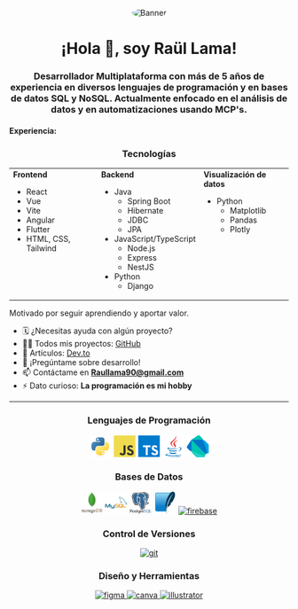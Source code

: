 <p align="center">
  <img src="https://raullam.github.io/miWeb/assets/images/heri.jpg" alt="Banner" width="200" style="border-radius: 50%;"/>
</p>

<h1 align="center">¡Hola 👋, soy Raül Lama!</h1>
<h3 align="center">Desarrollador Multiplataforma con más de 5 años de experiencia en diversos lenguajes de programación y en bases de datos SQL y NoSQL. Actualmente enfocado en el análisis de datos y en automatizaciones usando MCP's.</h3>
  
<h4>Experiencia:</h4>
<h3 align="center">Tecnologías</h3>

<table align="center">
  <tr>
    <td valign="top">
      <strong>Frontend</strong>
      <ul>
        <li>React</li>
        <li>Vue</li>
        <li>Vite</li>
        <li>Angular</li>
        <li>Flutter</li>
        <li>HTML, CSS, Tailwind</li>
      </ul>
    </td>
    <td valign="top">
      <strong>Backend</strong>
      <ul>
        <li>Java
          <ul>
            <li>Spring Boot</li>
            <li>Hibernate</li>
            <li>JDBC</li>
            <li>JPA</li>
          </ul>
        </li>
        <li>JavaScript/TypeScript
          <ul>
            <li>Node.js</li>
            <li>Express</li>
            <li>NestJS</li>
          </ul>
        </li>
        <li>Python
          <ul>
            <li>Django</li>
          </ul>
        </li>
      </ul>
    </td>
    <td valign="top">
      <strong>Visualización de datos</strong>
      <ul>
        <li>Python
          <ul>
            <li>Matplotlib</li>
            <li>Pandas</li>
            <li>Plotly</li>
          </ul>
        </li>
      </ul>
    </td>
  </tr>
</table>

Motivado por seguir aprendiendo y aportar valor.

- 🗓️ ¿Necesitas ayuda con algún proyecto?  
- 👨‍💻 Todos mis proyectos: [GitHub](https://github.com/Raullam)  
- 📝 Artículos: [Dev.to](https://dev.to/raullam)  
- 💬 ¡Pregúntame sobre desarrollo!  
- 📫 Contáctame en **Raullama90@gmail.com**  
- ⚡ Dato curioso: **La programación es mi hobby**  

---

<h3 align="center">Lenguajes de Programación</h3>
<p align="center">
  <a href="https://www.python.org/" target="_blank"><img src="https://raw.githubusercontent.com/devicons/devicon/master/icons/python/python-original.svg" alt="python" width="40" height="40"/></a>
  <a href="https://www.javascript.com/" target="_blank"><img src="https://raw.githubusercontent.com/devicons/devicon/master/icons/javascript/javascript-original.svg" alt="javascript" width="40" height="40"/></a>
  <a href="https://www.typescriptlang.org/" target="_blank"><img src="https://raw.githubusercontent.com/devicons/devicon/master/icons/typescript/typescript-original.svg" alt="typescript" width="40" height="40"/></a>
  <a href="https://www.java.com/" target="_blank"><img src="https://raw.githubusercontent.com/devicons/devicon/master/icons/java/java-original.svg" alt="java" width="40" height="40"/></a>
  <a href="https://dart.dev/" target="_blank"><img src="https://raw.githubusercontent.com/devicons/devicon/master/icons/dart/dart-original.svg" alt="dart" width="40" height="40"/></a>
</p>


<h3 align="center">Bases de Datos</h3>
<p align="center">
  <a href="https://www.mongodb.com/" target="_blank"><img src="https://raw.githubusercontent.com/devicons/devicon/master/icons/mongodb/mongodb-original-wordmark.svg" alt="mongodb" width="40" height="40"/></a>
  <a href="https://www.mysql.com/" target="_blank"><img src="https://raw.githubusercontent.com/devicons/devicon/master/icons/mysql/mysql-original-wordmark.svg" alt="mysql" width="40" height="40"/></a>
  <a href="https://www.postgresql.org/" target="_blank"><img src="https://raw.githubusercontent.com/devicons/devicon/master/icons/postgresql/postgresql-original-wordmark.svg" alt="postgresql" width="40" height="40"/></a>
  <a href="https://www.sqlite.org/" target="_blank"><img src="https://raw.githubusercontent.com/devicons/devicon/master/icons/sqlite/sqlite-original.svg" alt="sqlite" width="40" height="40"/></a>
  <a href="https://firebase.google.com/" target="_blank"><img src="https://www.vectorlogo.zone/logos/firebase/firebase-icon.svg" alt="firebase" width="40" height="40"/></a>
</p>

<h3 align="center">Control de Versiones</h3>
<p align="center">
  <a href="https://git-scm.com/" target="_blank"><img src="https://www.vectorlogo.zone/logos/git-scm/git-scm-icon.svg" alt="git" width="40" height="40"/></a>
</p>

<h3 align="center">Diseño y Herramientas</h3>
<p align="center">
  <a href="https://www.figma.com/" target="_blank">
    <img src="https://github.com/Raullam/Portfolio_Flutter_25/blob/main/assets/assets/tecnologias/figma-icon.png" alt="figma" width="40" height="40"/>
  </a>
  <a href="https://www.canva.com/" target="_blank">
  <img src="https://github.com/Raullam/Portfolio_Flutter_25/blob/main/assets/assets/tecnologias/canva.png" alt="canva" width="40" height="40"/>
</a>
<a href="https://www.adobe.com/in/products/illustrator.html" target="_blank"><img src="https://www.vectorlogo.zone/logos/adobe_illustrator/adobe_illustrator-icon.svg" alt="illustrator" width="40" height="40"/></a>
</p>
